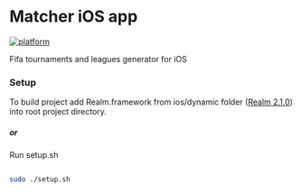 # Matcher iOS app

[![platform](https://img.shields.io/badge/platform-ios-lightgrey.svg)]()

Fifa tournaments and leagues generator for iOS

### Setup
To build project add Realm.framework from ios/dynamic folder ([Realm 2.1.0](https://static.realm.io/downloads/objc/realm-objc-2.1.0.zip)) into root project directory.

##### or

Run setup.sh
```bash

sudo ./setup.sh

```
